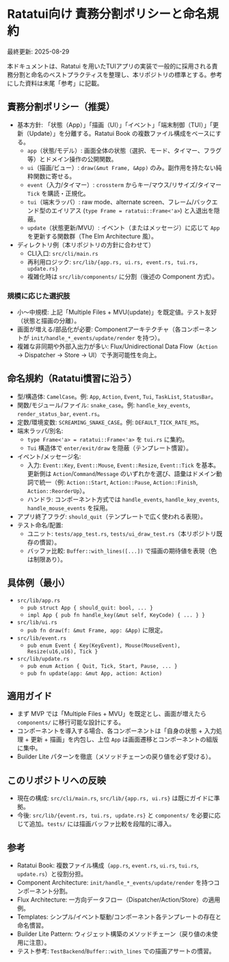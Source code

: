 # Ratatui向け 責務分割ポリシーと命名規約

最終更新: 2025-08-29

本ドキュメントは、Ratatui を用いたTUIアプリの実装で一般的に採用される責務分割と命名のベストプラクティスを整理し、本リポジトリの標準とする。参考にした資料は末尾「参考」に記載。

## 責務分割ポリシー（推奨）
- 基本方針: 「状態（App）」「描画（UI）」「イベント」「端末制御（TUI）」「更新（Update）」を分離する。Ratatui Book の複数ファイル構成をベースにする。 
  - `app`（状態/モデル）: 画面全体の状態（選択、モード、タイマー、フラグ等）とドメイン操作の公開関数。
  - `ui`（描画/ビュー）: `draw(&mut Frame, &App)` のみ。副作用を持たない純粋関数に寄せる。
  - `event`（入力/タイマー）: `crossterm` からキー/マウス/リサイズ/タイマー `Tick` を購読・正規化。
  - `tui`（端末ラッパ）: raw mode、alternate screen、フレーム/バックエンド型のエイリアス (`type Frame = ratatui::Frame<'a>`) と入退出を隠蔽。
  - `update`（状態更新/MVU）: イベント（またはメッセージ）に応じて `App` を更新する関数群（The Elm Architecture 風）。
- ディレクトリ例（本リポジトリの方針に合わせて）
  - CLI入口: `src/cli/main.rs`
  - 再利用ロジック: `src/lib/{app.rs, ui.rs, event.rs, tui.rs, update.rs}`
  - 複雑化時は `src/lib/components/` に分割（後述の Component 方式）。

### 規模に応じた選択肢
- 小〜中規模: 上記「Multiple Files + MVU(update)」を既定値。テスト友好（状態と描画の分離）。
- 画面が増える/部品化が必要: Componentアーキテクチャ（各コンポーネントが `init/handle_*_events/update/render` を持つ）。
- 複雑な非同期や外部入出力が多い: Flux/Unidirectional Data Flow（`Action` → Dispatcher → Store → UI）で予測可能性を向上。

## 命名規約（Ratatui慣習に沿う）
- 型/構造体: `CamelCase`。例: `App`, `Action`, `Event`, `Tui`, `TaskList`, `StatusBar`。
- 関数/モジュール/ファイル: `snake_case`。例: `handle_key_events`, `render_status_bar`, `event.rs`。
- 定数/環境変数: `SCREAMING_SNAKE_CASE`。例: `DEFAULT_TICK_RATE_MS`。
- 端末ラッパ/別名:
  - `type Frame<'a> = ratatui::Frame<'a>` を `tui.rs` に集約。
  - `Tui` 構造体で `enter/exit/draw` を隠蔽（テンプレート慣習）。
- イベント/メッセージ名:
  - 入力: `Event::Key`, `Event::Mouse`, `Event::Resize`, `Event::Tick` を基本。更新側は `Action`/`Command`/`Message` のいずれかを選び、語彙はドメイン動詞で統一（例: `Action::Start`, `Action::Pause`, `Action::Finish`, `Action::ReorderUp`）。
  - ハンドラ: コンポーネント方式では `handle_events`, `handle_key_events`, `handle_mouse_events` を採用。
- アプリ終了フラグ: `should_quit`（テンプレートで広く使われる表現）。
- テスト命名/配置:
  - ユニット: `tests/app_test.rs`, `tests/ui_draw_test.rs`（本リポジトリ既存の慣習）。
  - バッファ比較: `Buffer::with_lines([...])` で描画の期待値を表現（色は制限あり）。

## 具体例（最小）
- `src/lib/app.rs`
  - `pub struct App { should_quit: bool, ... }`
  - `impl App { pub fn handle_key(&mut self, KeyCode) { ... } }`
- `src/lib/ui.rs`
  - `pub fn draw(f: &mut Frame, app: &App)` に限定。
- `src/lib/event.rs`
  - `pub enum Event { Key(KeyEvent), Mouse(MouseEvent), Resize(u16,u16), Tick }`
- `src/lib/update.rs`
  - `pub enum Action { Quit, Tick, Start, Pause, ... }`
  - `pub fn update(app: &mut App, action: Action)`

## 適用ガイド
- まず MVP では「Multiple Files + MVU」を既定とし、画面が増えたら `components/` に移行可能な設計にする。
- コンポーネントを導入する場合、各コンポーネントは「自身の状態 + 入力処理 + 更新 + 描画」を内包し、上位 `App` は画面遷移とコンポーネントの組版に集中。
- Builder Lite パターンを徹底（メソッドチェーンの戻り値を必ず受ける）。

## このリポジトリへの反映
- 現在の構成: `src/cli/main.rs`, `src/lib/{app.rs, ui.rs}` は既にガイドに準拠。
- 今後: `src/lib/{event.rs, tui.rs, update.rs}` と `components/` を必要に応じて追加。`tests/` には描画バッファ比較を段階的に導入。

## 参考
- Ratatui Book: 複数ファイル構成（`app.rs`, `event.rs`, `ui.rs`, `tui.rs`, `update.rs`）と役割分担。 
- Component Architecture: `init/handle_*_events/update/render` を持つコンポーネント分割。 
- Flux Architecture: 一方向データフロー（Dispatcher/Action/Store）の適用例。 
- Templates: シンプル/イベント駆動/コンポーネント各テンプレートの存在と命名慣習。 
- Builder Lite Pattern: ウィジェット構築のメソッドチェーン（戻り値の未使用に注意）。 
- テスト参考: `TestBackend`/`Buffer::with_lines` での描画アサートの慣習。

